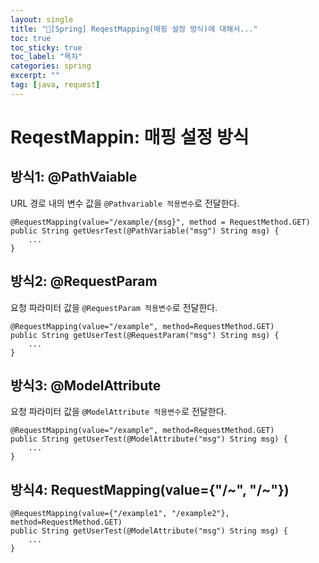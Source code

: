 ```yaml
---
layout: single
title: "📘[Spring] ReqestMapping(매핑 설정 방식)에 대해서..."
toc: true
toc_sticky: true
toc_label: "목차"
categories: spring
excerpt: ""
tag: [java, request]
---
```


# ReqestMappin: 매핑 설정 방식

## 방식1: @PathVaiable
URL 경로 내의 변수 값을 `@Pathvariable 적용변수`로 전달한다.  

```
@RequestMapping(value="/example/{msg}", method = RequestMethod.GET)
public String getUesrTest(@PathVariable("msg") String msg) {
    ...
}
```  

## 방식2: @RequestParam
요청 파라미터 값을 `@RequestParam 적용변수`로 전달한다.  

```
@RequestMapping(value="/example", method=RequestMethod.GET)
public String getUserTest(@RequestParam("msg") String msg) {
    ...
}
```  
## 방식3: @ModelAttribute
요청 파라미터 값을 `@ModelAttribute 적용변수`로 전달한다.  

```
@RequestMapping(value="/example", method=RequestMethod.GET)
public String getUserTest(@ModelAttribute("msg") String msg) {
    ...
}
```  

## 방식4: RequestMapping(value={"/~", "/~"})
```
@RequestMapping(value={"/example1", "/example2"}, method=RequestMethod.GET)
public String getUserTest(@ModelAttribute("msg") String msg) {
    ...
}
